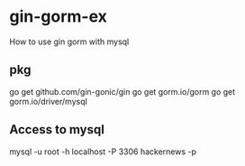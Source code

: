 # gin-gorm-ex

How to use gin gorm with mysql

## pkg

go get github.com/gin-gonic/gin
go get gorm.io/gorm
go get gorm.io/driver/mysql

## Access to mysql

mysql -u root -h localhost -P 3306 hackernews -p